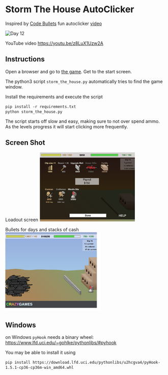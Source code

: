 # Storm The House AutoClicker

Inspired by [Code Bullets](https://twitter.com/code_bullet) fun autoclicker [video](https://www.youtube.com/watch?v=fURH8z3hb6Y)

<img src="./pics/day24.gif" alt="Day 12" width="300"/>

YouTube video https://youtu.be/z8LuX1Uzw2A

## Instructions

Open a browser and go to [the game](http://www.crazygames.com/game/storm-the-house). Get to the start screen.

The python3 script `storm_the_house.py` automatically tries to find the game window.

Install the requirements and execute the script
```
pip install -r requirements.txt
python storm_the_house.py
```

The script starts off slow and easy, making sure to not over spend ammo.  As the levels progress it will start clicking more frequently.

## Screen Shot


Loadout screen
<img src="./pics/day12.png" alt="Day 12" width="300"/>


Bullets for days and stacks of cash
<img src="./pics/day74.png" alt="Day 12" width="300"/>


## Windows

on Windows `pyHook` needs a binary wheel: https://www.lfd.uci.edu/~gohlke/pythonlibs/#pyhook

You may be able to install it using
```
pip install https://download.lfd.uci.edu/pythonlibs/u2hcgva4/pyHook-1.5.1-cp36-cp36m-win_amd64.whl
```
